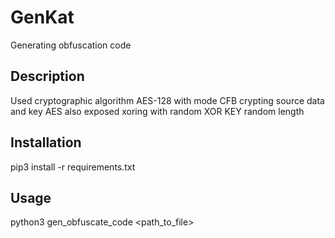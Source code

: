 # GenKat
Generating obfuscation code
## Description
Used cryptographic algorithm AES-128 with mode CFB crypting source data and key AES also exposed xoring with random XOR KEY random length 
## Installation
pip3 install -r requirements.txt
## Usage
python3 gen_obfuscate_code <path_to_file> 
